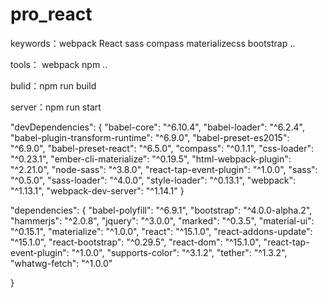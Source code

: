 # pro_react


keywords：webpack React sass compass materializecss bootstrap ..

tools： webpack npm ..


bulid：npm run build 

server：npm run start


 "devDependencies": {
    "babel-core": "^6.10.4",
    "babel-loader": "^6.2.4",
    "babel-plugin-transform-runtime": "^6.9.0",
    "babel-preset-es2015": "^6.9.0",
    "babel-preset-react": "^6.5.0",
    "compass": "^0.1.1",
    "css-loader": "^0.23.1",
    "ember-cli-materialize": "^0.19.5",
    "html-webpack-plugin": "^2.21.0",
    "node-sass": "^3.8.0",
    "react-tap-event-plugin": "^1.0.0",
    "sass": "^0.5.0",
    "sass-loader": "^4.0.0",
    "style-loader": "^0.13.1",
    "webpack": "^1.13.1",
    "webpack-dev-server": "^1.14.1"
}


"dependencies": {
    "babel-polyfill": "^6.9.1",
    "bootstrap": "^4.0.0-alpha.2",
    "hammerjs": "^2.0.8",
    "jquery": "^3.0.0",
    "marked": "^0.3.5",
    "material-ui": "^0.15.1",
    "materialize": "^1.0.0",
    "react": "^15.1.0",
    "react-addons-update": "^15.1.0",
    "react-bootstrap": "^0.29.5",
    "react-dom": "^15.1.0",
    "react-tap-event-plugin": "^1.0.0",
    "supports-color": "^3.1.2",
    "tether": "^1.3.2",
    "whatwg-fetch": "^1.0.0"
  
}


